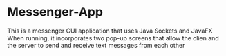 # Messenger-App
This is a messenger GUI application that uses Java Sockets and JavaFX
When running, it incorporates two pop-up screens that allow the clien and the server to send and receive text messages from each other
